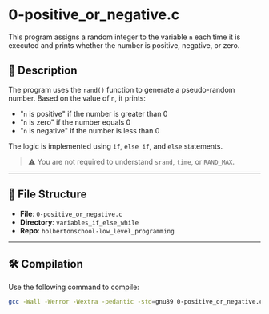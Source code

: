 # 0-positive_or_negative.c

This program assigns a random integer to the variable `n` each time it is executed and prints whether the number is positive, negative, or zero.

## 🧠 Description

The program uses the `rand()` function to generate a pseudo-random number. Based on the value of `n`, it prints:

- "`n` is positive" if the number is greater than 0
- "`n` is zero" if the number equals 0
- "`n` is negative" if the number is less than 0

The logic is implemented using `if`, `else if`, and `else` statements.

> ⚠️ You are not required to understand `srand`, `time`, or `RAND_MAX`.

---

## 🧾 File Structure

- **File**: `0-positive_or_negative.c`
- **Directory**: `variables_if_else_while`
- **Repo**: `holbertonschool-low_level_programming`

---

## 🛠️ Compilation

Use the following command to compile:

```bash
gcc -Wall -Werror -Wextra -pedantic -std=gnu89 0-positive_or_negative.c -o 0-positive_or_negative
